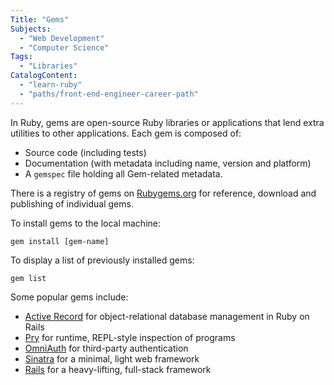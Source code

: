 ```yaml
---
Title: "Gems"
Subjects:
  - "Web Development"
  - "Computer Science"
Tags: 
  - "Libraries"
CatalogContent:
  - "learn-ruby"
  - "paths/front-end-engineer-career-path"
---
```


In Ruby, gems are open-source Ruby libraries or applications that lend extra utilities to other applications. Each gem is composed of: 

* Source code (including tests)
* Documentation (with metadata including name, version and platform)
* A `gemspec` file holding all Gem-related metadata.

There is a registry of gems on [Rubygems.org](https://rubygems.org/) for reference, download and publishing of individual gems. 

To install gems to the local machine: 

```
gem install [gem-name]
```

To display a list of previously installed gems: 

```
gem list
```

Some popular gems include: 

* [Active Record](https://rubygems.org/gems/activerecord/versions/5.0.0.1) for object-relational database management in Ruby on Rails
* [Pry](https://rubygems.org/gems/pry) for runtime, REPL-style inspection of programs
* [OmniAuth](https://rubygems.org/gems/omniauth) for third-party authentication
* [Sinatra](https://rubygems.org/gems/sinatra) for a minimal, light web framework
* [Rails](https://rubygems.org/gems/rails) for a heavy-lifting, full-stack framework

